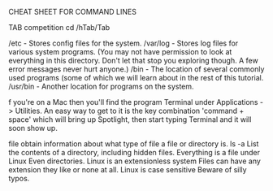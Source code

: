 CHEAT SHEET FOR COMMAND LINES

TAB competition cd /hTab/<beginning of your username>Tab 

/etc - Stores config files for the system.
/var/log - Stores log files for various system programs. (You may not have permission to look at everything in this directory. Don't let that stop you exploring though. A few error messages never hurt anyone.)
/bin - The location of several commonly used programs (some of which we will learn about in the rest of this tutorial.
/usr/bin - Another location for programs on the system.

f you're on a Mac then you'll find the program Terminal under Applications -> Utilities. An easy way to get to it is the key combination 'command + space' which will bring up Spotlight, then start typing Terminal and it will soon show up.

file
obtain information about what type of file a file or directory is.
ls -a
List the contents of a directory, including hidden files.
Everything is a file under Linux
Even directories.
Linux is an extensionless system
Files can have any extension they like or none at all.
Linux is case sensitive
Beware of silly typos.
